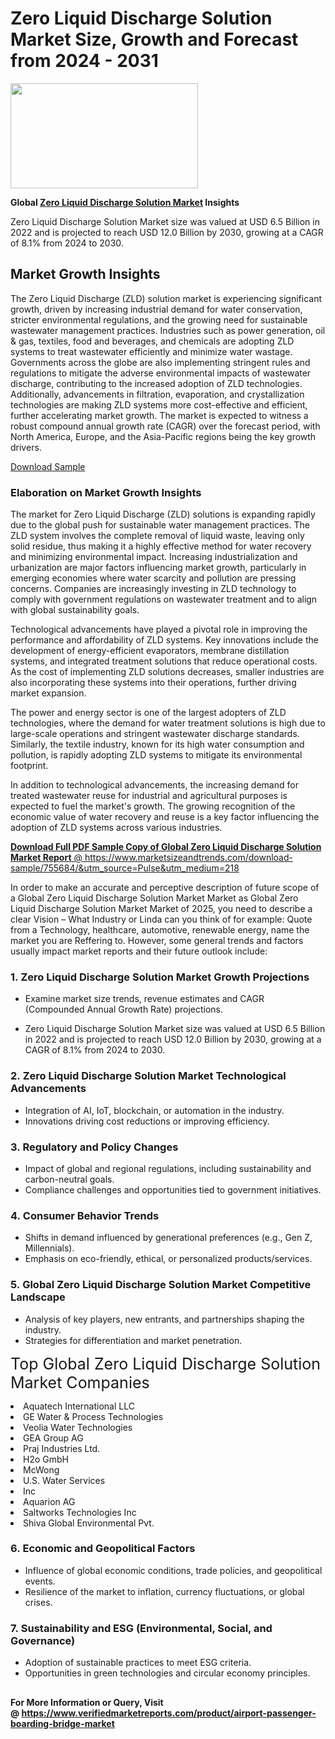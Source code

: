 <H1>Zero Liquid Discharge Solution Market Size, Growth and Forecast from 2024 - 2031</H1><img class="aligncenter size-medium wp-image-584254" src="https://thirdeyenews.in/wp-content/uploads/2024/09/Global-Market-Research-300x168.jpeg" alt="" width="300" height="168" /><p><strong>Global&nbsp;<a href="https://www.marketsizeandtrends.com/download-sample/755684/&amp;utm_source=Pulse&amp;utm_medium=218">Zero Liquid Discharge Solution Market</a> Insights</strong></p><p>Zero Liquid Discharge Solution Market size was valued at USD 6.5 Billion in 2022 and is projected to reach USD 12.0 Billion by 2030, growing at a CAGR of 8.1% from 2024 to 2030.</p><p><h2>Market Growth Insights</h2> <p>The Zero Liquid Discharge (ZLD) solution market is experiencing significant growth, driven by increasing industrial demand for water conservation, stricter environmental regulations, and the growing need for sustainable wastewater management practices. Industries such as power generation, oil & gas, textiles, food and beverages, and chemicals are adopting ZLD systems to treat wastewater efficiently and minimize water wastage. Governments across the globe are also implementing stringent rules and regulations to mitigate the adverse environmental impacts of wastewater discharge, contributing to the increased adoption of ZLD technologies. Additionally, advancements in filtration, evaporation, and crystallization technologies are making ZLD systems more cost-effective and efficient, further accelerating market growth. The market is expected to witness a robust compound annual growth rate (CAGR) over the forecast period, with North America, Europe, and the Asia-Pacific regions being the key growth drivers.</p> <p><a href="download-sample-link">Download Sample</a></p> <h3>Elaboration on Market Growth Insights</h3> <p>The market for Zero Liquid Discharge (ZLD) solutions is expanding rapidly due to the global push for sustainable water management practices. The ZLD system involves the complete removal of liquid waste, leaving only solid residue, thus making it a highly effective method for water recovery and minimizing environmental impact. Increasing industrialization and urbanization are major factors influencing market growth, particularly in emerging economies where water scarcity and pollution are pressing concerns. Companies are increasingly investing in ZLD technology to comply with government regulations on wastewater treatment and to align with global sustainability goals.</p> <p>Technological advancements have played a pivotal role in improving the performance and affordability of ZLD systems. Key innovations include the development of energy-efficient evaporators, membrane distillation systems, and integrated treatment solutions that reduce operational costs. As the cost of implementing ZLD solutions decreases, smaller industries are also incorporating these systems into their operations, further driving market expansion.</p> <p>The power and energy sector is one of the largest adopters of ZLD technologies, where the demand for water treatment solutions is high due to large-scale operations and stringent wastewater discharge standards. Similarly, the textile industry, known for its high water consumption and pollution, is rapidly adopting ZLD systems to mitigate its environmental footprint.</p> <p>In addition to technological advancements, the increasing demand for treated wastewater reuse for industrial and agricultural purposes is expected to fuel the market's growth. The growing recognition of the economic value of water recovery and reuse is a key factor influencing the adoption of ZLD systems across various industries.</p> <p><a href="get-more-info-link"></p><p><span class=""><strong>Download Full PDF Sample Copy of Global Zero Liquid Discharge Solution Market Report</strong> @ <a href="https://www.marketsizeandtrends.com/download-sample/755684/&amp;utm_source=Pulse&amp;utm_medium=218" target="_blank">https://www.marketsizeandtrends.com/download-sample/755684/&amp;utm_source=Pulse&amp;utm_medium=218</a></span></p><p>In order to make an accurate and perceptive description of future scope of a Global&nbsp;Zero Liquid Discharge Solution Market Market as Global&nbsp;Zero Liquid Discharge Solution Market Market of 2025, you need to describe a clear Vision &ndash; What Industry or Linda can you think of for example: Quote from a Technology, healthcare, automotive, renewable energy, name the market you are Reffering to. However, some general trends and factors usually impact market reports and their future outlook include:</p><h3>1.&nbsp;<strong>Zero Liquid Discharge Solution Market Growth Projections</strong></h3><ul><li>Examine market size trends, revenue estimates and CAGR (Compounded Annual Growth Rate) projections.</li><li><p>Zero Liquid Discharge Solution Market size was valued at USD 6.5 Billion in 2022 and is projected to reach USD 12.0 Billion by 2030, growing at a CAGR of 8.1% from 2024 to 2030.</p></li></ul><h3>2.&nbsp;<strong>Zero Liquid Discharge Solution Market Technological Advancements</strong></h3><ul><li>Integration of AI, IoT, blockchain, or automation in the industry.</li><li>Innovations driving cost reductions or improving efficiency.</li></ul><h3>3.&nbsp;<strong>Regulatory and Policy Changes</strong></h3><ul><li>Impact of global and regional regulations, including sustainability and carbon-neutral goals.</li><li>Compliance challenges and opportunities tied to government initiatives.</li></ul><h3>4.&nbsp;<strong>Consumer Behavior Trends</strong></h3><ul><li>Shifts in demand influenced by generational preferences (e.g., Gen Z, Millennials).</li><li>Emphasis on eco-friendly, ethical, or personalized products/services.</li></ul><h3>5.&nbsp;<strong>Global Zero Liquid Discharge Solution Market Competitive Landscape</strong></h3><ul><li>Analysis of key players, new entrants, and partnerships shaping the industry.</li><li>Strategies for differentiation and market penetration.</li></ul><p data-pm-slice="1 1 []"><span style="color: inherit; font-family: inherit; font-size: 25px;">Top Global Zero Liquid Discharge Solution Market Companies</span></p><div class="" data-test-id=""><p><li>Aquatech International LLC</li><li> GE Water & Process Technologies</li><li> Veolia Water Technologies</li><li> GEA Group AG</li><li> Praj Industries Ltd.</li><li> H2o GmbH</li><li> McWong</li><li> U.S. Water Services</li><li> Inc</li><li> Aquarion AG</li><li> Saltworks Technologies Inc</li><li> Shiva Global Environmental Pvt.</li></p></div><h3>6.&nbsp;<strong>Economic and Geopolitical Factors</strong></h3><ul><li>Influence of global economic conditions, trade policies, and geopolitical events.</li><li>Resilience of the market to inflation, currency fluctuations, or global crises.</li></ul><h3>7.&nbsp;<strong>Sustainability and ESG (Environmental, Social, and Governance)</strong></h3><ul><li>Adoption of sustainable practices to meet ESG criteria.</li><li>Opportunities in green technologies and circular economy principles.</li></ul><h2><strong style="font-size: 14px;">For More Information or Query, Visit @&nbsp;</strong><a style="background-color: #ffffff; font-size: 14px;" href="https://www.marketsizeandtrends.com/report/zero-liquid-discharge-solution-market/" target="_blank">https://www.verifiedmarketreports.com/product/airport-passenger-boarding-bridge-market</a></h2>
